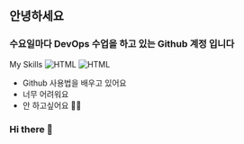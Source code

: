 ## 안녕하세요

### 수요일마다 DevOps 수업을 하고 있는 Github 계정 입니다

My Skills
![HTML](https://img.shields.io/badge/HTML-E34F26)
![HTML](https://img.shields.io/badge/CSS-1572B6)

- Github 사용법을 배우고 있어요
- 너무 어려워요
- 안 하고싶어요 🧗‍♂️

### Hi there 👋

<!--
**qwerdf1133/qwerdf1133** is a ✨ _special_ ✨ repository because its `README.md` (this file) appears on your GitHub profile.

Here are some ideas to get you started:

- 🔭 I’m currently working on ...
- 🌱 I’m currently learning ...
- 👯 I’m looking to collaborate on ...
- 🤔 I’m looking for help with ...
- 💬 Ask me about ...
- 📫 How to reach me: ...
- 😄 Pronouns: ...
- ⚡ Fun fact: ...
-->
